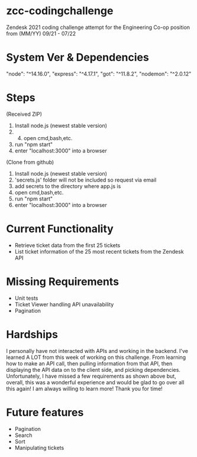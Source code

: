 # zcc-codingchallenge
Zendesk 2021 coding challenge attempt for the Engineering Co-op position from (MM/YY) 09/21 - 07/22

System Ver & Dependencies
=========================
"node": "^14.16.0",
"express": "^4.17.1",
"got": "^11.8.2",
"nodemon": "^2.0.12"

Steps
======
(Received ZIP)
1. Install node.js (newest stable version)
2. 4. open cmd,bash,etc.
3. run "npm start"
6. enter "localhost:3000" into a browser

(Clone from github)
1. Install node.js (newest stable version)
2. 'secrets.js' folder will not be included so request via email
3. add secrets to the directory where app.js is
4. open cmd,bash,etc.
5. run "npm start"
6. enter "localhost:3000" into a browser

Current Functionality
=====================
- Retrieve ticket data from the first 25 tickets
- List ticket information of the 25 most recent tickets from the Zendesk API

Missing Requirements
================
- Unit tests
- Ticket Viewer handling API unavailability
- Pagination

Hardships
=========
I personally have not interacted with APIs and working in the backend. I've learned A LOT from this week of working on this challenge. From learning how to make an API call, then pulling information from that API, then displaying the API data on to the client side, and picking dependencies. Unfortunately, I have missed a few requirements as shown above but, overall, this was a wonderful experience and would be glad to go over all this again! I am always willing to learn more! Thank you for time!

Future features
===============
- Pagination
- Search
- Sort
- Manipulating tickets
